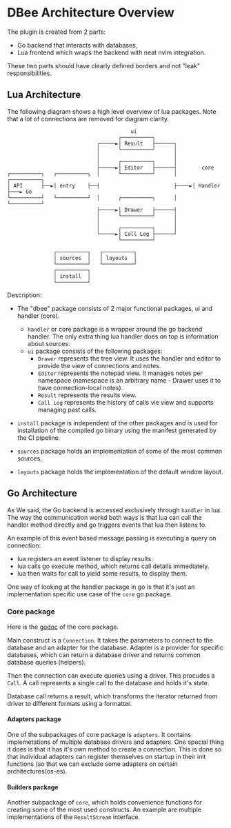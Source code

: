 # DBee Architecture Overview

The plugin is created from 2 parts:

- Go backend that interacts with databases,
- Lua frontend which wraps the backend with neat nvim integration.

These two parts should have clearly defined borders and not "leak"
responsibilities.

## Lua Architecture

The following diagram shows a high level overview of lua packages. Note that a
lot of connections are removed for diagram clarity.

```
                                        ui
                                    ┌──────────┐
                             ┌─────►│ Result   ├──────┐
                             │      └──────────┘      │
                             │                        │
                             │      ┌──────────┐      │
                             ├─────►│ Editor   ├──────┤        core
┌──────────┐   ┌──────────┐  │      └──────────┘      │     ┌──────────┐
│ API      ├──►│ entry    ├──┤                        ├────►│ Handler  ├───► Go
└──────────┘   └──────────┘  │      ┌──────────┐      │     └──────────┘
                             ├─────►│ Drawer   ├──────┤
                             │      └──────────┘      │
                             │                        │
                             │      ┌──────────┐      │
                             └─────►│ Call Log ├──────┘
                                    └──────────┘

               ┌──────────┐   ┌──────────┐
               │ sources  │   │ layouts  │
               └──────────┘   └──────────┘
               ┌──────────┐
               │ install  │
               └──────────┘
```

Description:

- The "dbee" package consists of 2 major functional packages, ui and handler (core).

  - `handler` or core package is a wrapper around the go backend handler. The
    only extra thing lua handler does on top is information about sources.
  - `ui` package consists of the following packages:
    - `Drawer` represents the tree view. It uses the handler and editor to
      provide the view of connections and notes.
    - `Editor` represents the notepad view. It manages notes per namespace
      (namespace is an arbitrary name - Drawer uses it to have connection-local
      notes).
    - `Result` represents the results view.
    - `Call Log` represents the history of calls vie view and supports managing
      past calls.

- `install` package is independent of the other packages and is used for
  installation of the compiled go binary using the manifest generated by the CI
  pipeline.

- `sources` package holds an implementation of some of the most common sources.

- `layouts` package holds the implementation of the default window layout.

## Go Architecture

As We said, the Go backend is accessed exclusively through `handler` in lua. The
way the communication workd both ways is that lua can call the handler method
directly and go triggers events that lua then listens to.

An example of this event based message passing is executing a query on
connection:

- lua registers an event listener to display results.
- lua calls go execute method, which returns call details immediately.
- lua then waits for call to yield some results, to display them.

One way of looking at the handler package in go is that it's just an
implementation specific use case of the `core` go package.

### Core package

Here is the [godoc](https://pkg.go.dev/github.com/kndndrj/nvim-dbee/dbee/core)
of the core package.

Main construct is a `Connection`. It takes the parameters to connect to the
database and an adapter for the database. Adapter is a provider for specific
databases, which can return a database driver and returns common database
queries (helpers).

Then the connection can execute queries using a driver. This procudes a `Call`.
A call represents a single call to the database and holds it's state.

Database call returns a result, which transforms the iterator returned from
driver to different formats using a formatter.

#### Adapters package

One of the subpackages of core package is `adapters`. It contains implemetations
of multiple database drivers and adapters. One special thing it does is that it
has it's own method to create a connection. This is done so that individual
adapters can register themselves on startup in their init functions (so that we
can exclude some adapters on certain architectures/os-es).

#### Builders package

Another subpackage of `core`, which holds convenience functions for creating
some of the most used constructs. An example are multiple implementations of the
`ResultStream` interface.
